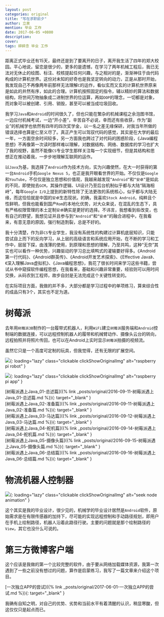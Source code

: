```yaml
---
layout: post
categories: original
title: "写在求职前夕"
author: 立泉
mention: 毕业 工作
date: 2017-06-05 +0800
description: 
cover: 
tags: 碎碎念 毕业 工作
---
```


距离正式毕业还有15天，最终还是到了要离开的日子，离开我生活了四年的郑大校园。平心地说，留恋是很少的，更多的是遗憾，在学习了两年机械工程后，我已无法对无休止的绘图、标注、校核提起任何兴趣，与之相对的是，渐渐神往于由代码构成的计算机世界。这份对未知的好奇也是我坚定转向的动力，正是从那时开始，我发现自己不再像两年前那样无法理解`C`的运作，看似玄而又玄的计算机世界原来是如此的井然有序，如此的合理。计算机按照固定的指令，辅以精妙的算法和数据结构，将世间万物抽象成二进制世界的位运算，再如`OOP`的理念，一切都是对象，而对象可以被创建、引用、销毁，甚至可以被当成垃圾回收。

我学习`Java`和`Android`的时间很久了，但也只能在繁杂的机械课程之余泡图书馆，一边应付机械考试，一边“开小差”，辛苦自不必说，幸而还有些收获，作为“副业”的机械学也依然有四年的四次奖学金，以一名之差无缘保研，对我当年所做的错误选择也算是仁至义尽了。真正产生可以驾驭代码的感觉，其实是在大学的最后一年，一方面空余时间较多，另一方面我也跨过了对代码的困惑阶段，《Java编程思想》不再像第一次读时那样难以理解，对数据结构、网络、数据库的学习也扩大了我的视野，虽然不能像`CS`专业学生那样关注每一个实现细节，但是其结构和思想正在推动着我，一步步地理解互联网的运作。

以`Java`为基，我选择了`Android`作为技术方向，实为兴趣使然，在大一时获得的第一台`Android`手机`Google Nexus 5`，也正是我开眼看世界的开始。不仅仅是`Google`和`YouTube`，不仅仅是独立思想和价值观，我越来越发现`“Android”`和`“安卓”`是如此的不同，即使抛去`GCM`，其操作逻辑、UI设计乃至后台机制似乎都与大陆“隔海相峙”，每年`Google I/O`上提到的新特性除了无法更改的系统核心，似乎都与大陆无缘，而这恰恰就是中国的`安卓`生态现状。的确，我喜欢`Stock Android`，纯粹且个性鲜明，但我也能看到国产`Rom`的本地化优势，对大众来说，在混乱的生态下，具有严格权限管理的本土定制`安卓`确实是更好的选择。不讳言，我想看到些改变，也有自己的野望，我想见证并且参与到`“Android”`和`“安卓”`的融合进程中，在我看来，有意无意的原因，强行制造割裂，总是不好的。

我十分清楚，作为非`CS`专业学生，我没有系统性的构建过计算机底层知识，只能尝试自上而下的反向学习，从上层的高级语言和系统应用开始，在不断的学习和工作中，层层下探，由浅薄的使用，到原理和思想的理解，乃至共鸣，这种“无奈”其实也可以看作一种优势，兴趣驱动的学习总比填鸭式的灌输要好得多。《Android第一行代码》、《Android群英传》、《Android开发艺术探索》、《Effective Java》、《深入理解Java虚拟机》、《Java编程思想》，我花了很长时间来学习这些书籍，尝试从书中窥探软件编程思想，在我看来，基础和兴趣非常重要，经验则可以用时间交换，从码农到工程师，故步自封是无法完成这个关键性转变的。

在实际项目方面，我做的并不多，大部分都是学习过程中的单项练习，算来综合性的成品只有3个，其实也不足为道。

# 树莓派

去年用`树莓派3B`制作的一台履带式机器人，利用`WiFi`建立`树莓派`服务端和`Android`控制端的数据连接，可以远程控制机器人的履带和机械臂动作、摄像头云台的转向，远程拍照并将照片传回，也可以在Android上实时显示`树莓派`拍摄的视频流。

虽然它只是一个高度可定制的玩具，但我觉得，还有无限的扩展空间。

![](https://apqx.oss-cn-hangzhou.aliyuncs.com/blog/20170605/pi_robot_thumb.jpg){: loading="lazy" class="clickable clickShowOriginalImg" alt="raspberry pi robot" }

![](https://apqx.oss-cn-hangzhou.aliyuncs.com/blog/20170605/pi_controller_android.png){: loading="lazy" class="clickable clickShowOriginalImg" alt="raspberry pi app" }

[树莓派遇上Java_01-总述篇]({% link _posts/original/2016-09-11-树莓派遇上Java_01-总述篇.md %}){: target="_blank" }  
[树莓派遇上Java_02-准备篇]({% link _posts/original/2016-09-11-树莓派遇上Java_02-准备篇.md %}){: target="_blank" }  
[树莓派遇上Java_03-马达篇]({% link _posts/original/2016-09-12-树莓派遇上Java_03-马达篇.md %}){: target="_blank" }  
[树莓派遇上Java_04-舵机篇]({% link _posts/original/2016-09-14-树莓派遇上Java_04-舵机篇.md %}){: target="_blank" }  
[树莓派遇上Java_05-摄像头篇]({% link _posts/original/2016-09-15-树莓派遇上Java_05-摄像头篇.md %}){: target="_blank" }  
[树莓派遇上Java_06-总结篇]({% link _posts/original/2016-09-16-树莓派遇上Java_06-总结篇.md %}){: target="_blank" }

# 物流机器人控制器

![](https://apqx.oss-cn-hangzhou.aliyuncs.com/blog/20170605/graduate_project_seek_node_android.gif){: loading="lazy" class="clickable clickShowOriginalImg" alt="seek node animation" }

这个其实是我的毕业设计，很少见的，机械学的毕业设计居然是`Android`软件，原始需求是在有限传感器的加持下，尽可能的实现远程控制和手动路径规划，即用户在手机上绘制路径，机器人沿着此路径行驶。主要的问题就是那个绘制路径的`View`，其它也没什么可说的。

# 第三方微博客户端

这个应该是我做的第一个比较完整的软件，由于要从网络加载媒体资源，我第一次遇到了一些之前没有想过的问题，算作是启蒙练习，我写了一篇文章来介绍这个项目。

[一次独立APP的尝试]({% link _posts/original/2017-06-01-一次独立APP的尝试.md %}){: target="_blank" }

我确有自知之明，对自己的优势、劣势和当前水平有着清醒的认识，稍显寒酸，但这仅仅只是起点而已。